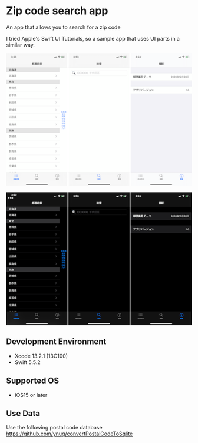# Zip code search app

An app that allows you to search for a zip code


I tried Apple's Swift UI Tutorials, so a sample app that uses UI parts in a similar way.


![light](./img/light.png)

![dark](./img/dark.png)

## Development Environment

* Xcode 13.2.1 (13C100)
* Swift 5.5.2

## Supported OS

* iOS15 or later

## Use Data

Use the following postal code database  
https://github.com/ynug/convertPostalCodeToSqlite

